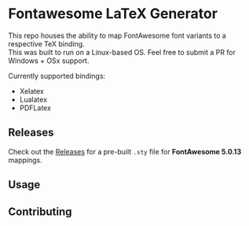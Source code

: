# Fontawesome LaTeX Generator

This repo houses the ability to map FontAwesome font variants to a respective TeX binding.  
This was built to run on a Linux-based OS. Feel free to submit a PR for Windows + OSx support.  

Currently supported bindings:
- Xelatex
- Lualatex
- PDFLatex

## Releases
Check out the [Releases](#) for a pre-built `.sty` file for **FontAwesome 5.0.13** mappings.

## Usage

## Contributing
